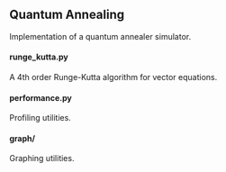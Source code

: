 ## Quantum Annealing
Implementation of a quantum annealer simulator.

#### runge_kutta.py
A 4th order Runge-Kutta algorithm for vector equations.

#### performance.py
Profiling utilities.

#### graph/
Graphing utilities.
